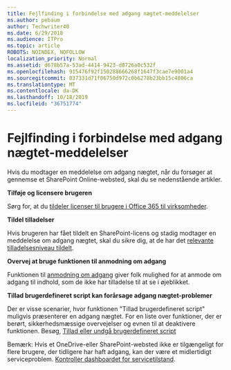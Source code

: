 ```yaml
---
title: Fejlfinding i forbindelse med adgang nægtet-meddelelser
ms.author: pebaum
author: Techwriter40
ms.date: 6/29/2018
ms.audience: ITPro
ms.topic: article
ROBOTS: NOINDEX, NOFOLLOW
localization_priority: Normal
ms.assetid: d678b57a-53ad-4414-9423-d8726a0c532f
ms.openlocfilehash: 915476f92f150288666268f1647f3cae7e9001a4
ms.sourcegitcommit: 037331d71f06750d972c0b6278b23bb15c4806ca
ms.translationtype: MT
ms.contentlocale: da-DK
ms.lasthandoff: 10/18/2019
ms.locfileid: "36751774"
---
```

# <a name="troubleshoot-access-denied-messages"></a>Fejlfinding i forbindelse med adgang nægtet-meddelelser

Hvis du modtager en meddelelse om adgang nægtet, når du forsøger at gennemse et SharePoint Online-websted, skal du se nedenstående artikler.

**Tilføje og licensere brugeren**

Sørg for, at du [tildeler licenser til brugere i Office 365 til virksomheder](https://docs.microsoft.com/office365/admin/subscriptions-and-billing/assign-licenses-to-users?view=o365-worldwide&amp;tabs=One).

**Tildel tilladelser**

Hvis brugeren har fået tildelt en SharePoint-licens og stadig modtager en meddelelse om adgang nægtet, skal du sikre dig, at de har det [relevante tilladelsesniveau tildelt](https://docs.microsoft.com/sharepoint/understanding-permission-levels).

**Overvej at bruge funktionen til anmodning om adgang**

Funktionen til [anmodning om adgang](https://support.office.com/article/Set-up-and-manage-access-requests-94B26E0B-2822-49D4-929A-8455698654B3) giver folk mulighed for at anmode om adgang til indhold, som de ikke har tilladelse til at se i øjeblikket. 

**Tillad brugerdefineret script kan forårsage adgang nægtet-problemer**

Der er visse scenarier, hvor funktionen "Tillad brugerdefineret script" muligvis præsenterer en adgang nægtet. For en liste over funktioner, der er berørt, sikkerhedsmæssige overvejelser og evnen til at deaktivere funktionen. Besøg, [Tillad eller undgå brugerdefineret script](https://docs.microsoft.com/sharepoint/allow-or-prevent-custom-script)

Bemærk: Hvis et OneDrive-eller SharePoint-websted ikke er tilgængeligt for flere brugere, der tidligere har haft adgang, kan der være et midlertidigt serviceproblem. [Kontroller dashboardet for servicetilstand](https://portal.office.com/adminportal/home#/servicehealth).


  

